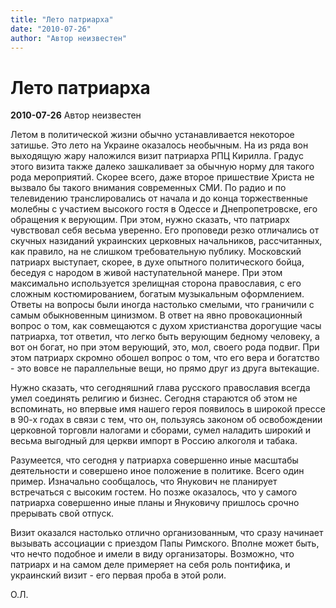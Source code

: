 ```yaml
---
title: "Лето патриарха"
date: "2010-07-26"
author: "Автор неизвестен"
---
```


# Лето патриарха

**2010-07-26** Автор неизвестен

Летом в политической жизни обычно устанавливается некоторое затишье. Это лето на Украине оказалось необычным. На из ряда вон выходящую жару наложился визит патриарха РПЦ Кирилла. Градус этого визита также далеко зашкаливает за обычную норму для такого рода мероприятий. Скорее всего, даже второе пришествие Христа не вызвало бы такого внимания современных СМИ. По радио и по телевидению транслировались от начала и до конца торжественные молебны с участием высокого гостя в Одессе и Днепропетровске, его обращения к верующим. При этом, нужно сказать, что патриарх чувствовал себя весьма уверенно. Его проповеди резко отличались от скучных назиданий украинских церковных начальников, рассчитанных, как правило, на не слишком требовательную публику. Московский патриарх выступает, скорее, в духе опытного политического бойца, беседуя с народом в живой наступательной манере. При этом максимально используется зрелищная сторона православия, с его сложным костюмированием, богатым музыкальным оформлением. Ответы на вопросы были иногда настолько смелыми, что граничили с самым обыкновенным цинизмом. В ответ на явно провокационный вопрос о том, как совмещаются с духом христианства дорогущие часы патриарха, тот ответил, что легко быть верующим бедному человеку, а вот он богат, но при этом верующий, это, мол, своего рода подвиг. При этом патриарх скромно обошел вопрос о том, что его вера и богатство - это вовсе не параллельные вещи, но прямо друг из друга вытекащие.

Нужно сказать, что сегодняшний глава русского православия всегда умел соединять религию и бизнес. Сегодня стараются об этом не вспоминать, но впервые имя нашего героя появилось в широкой прессе в 90-х годах в связи с тем, что он, пользуясь законом об освобождении церковной торговли налогами и сборами, сумел наладить широкий и весьма выгодный для церкви импорт в Россию алкоголя и табака.

Разумеется, что сегодня у патриарха совершенно иные масштабы деятельности и совершено иное положение в политике. Всего один пример. Изначально сообщалось, что Янукович не планирует встречаться с высоким гостем. Но позже оказалось, что у самого патриарха совершенно иные планы и Януковичу пришлось срочно прерывать свой отпуск.

Визит оказался настолько отлично организованным, что сразу начинает вызывать ассоциации с приездом Папы Римского. Вполне может быть, что нечто подобное и имели в виду организаторы. Возможно, что патриарх и на самом деле примеряет на себя роль понтифика, и украинский визит - его первая проба в этой роли.

О.Л.
